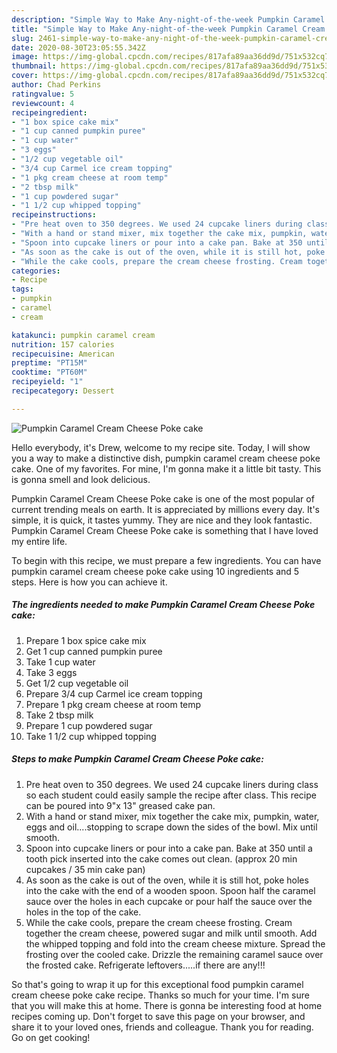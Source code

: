 ```yaml
---
description: "Simple Way to Make Any-night-of-the-week Pumpkin Caramel Cream Cheese Poke cake"
title: "Simple Way to Make Any-night-of-the-week Pumpkin Caramel Cream Cheese Poke cake"
slug: 2461-simple-way-to-make-any-night-of-the-week-pumpkin-caramel-cream-cheese-poke-cake
date: 2020-08-30T23:05:55.342Z
image: https://img-global.cpcdn.com/recipes/817afa89aa36dd9d/751x532cq70/pumpkin-caramel-cream-cheese-poke-cake-recipe-main-photo.jpg
thumbnail: https://img-global.cpcdn.com/recipes/817afa89aa36dd9d/751x532cq70/pumpkin-caramel-cream-cheese-poke-cake-recipe-main-photo.jpg
cover: https://img-global.cpcdn.com/recipes/817afa89aa36dd9d/751x532cq70/pumpkin-caramel-cream-cheese-poke-cake-recipe-main-photo.jpg
author: Chad Perkins
ratingvalue: 5
reviewcount: 4
recipeingredient:
- "1 box spice cake mix"
- "1 cup canned pumpkin puree"
- "1 cup water"
- "3 eggs"
- "1/2 cup vegetable oil"
- "3/4 cup Carmel ice cream topping"
- "1 pkg cream cheese at room temp"
- "2 tbsp milk"
- "1 cup powdered sugar"
- "1 1/2 cup whipped topping"
recipeinstructions:
- "Pre heat oven to 350 degrees. We used 24 cupcake liners during class so each student could easily sample the recipe after class. This recipe can be poured into 9&#34;x 13&#34; greased cake pan."
- "With a hand or stand mixer, mix together the cake mix, pumpkin, water, eggs and oil....stopping to scrape down the sides of the bowl. Mix until smooth."
- "Spoon into cupcake liners or pour into a cake pan. Bake at 350 until a tooth pick inserted into the cake comes out clean. (approx 20 min cupcakes / 35 min cake pan)"
- "As soon as the cake is out of the oven, while it is still hot, poke holes into the cake with the end of a wooden spoon. Spoon half the caramel sauce over the holes in each cupcake or pour half the sauce over the holes in the top of the cake."
- "While the cake cools, prepare the cream cheese frosting. Cream together the cream cheese, powered sugar and milk until smooth. Add the whipped topping and fold into the cream cheese mixture. Spread the frosting over the cooled cake. Drizzle the remaining caramel sauce over the frosted cake. Refrigerate leftovers.....if there are any!!!"
categories:
- Recipe
tags:
- pumpkin
- caramel
- cream

katakunci: pumpkin caramel cream 
nutrition: 157 calories
recipecuisine: American
preptime: "PT15M"
cooktime: "PT60M"
recipeyield: "1"
recipecategory: Dessert

---
```



![Pumpkin Caramel Cream Cheese Poke cake](https://img-global.cpcdn.com/recipes/817afa89aa36dd9d/751x532cq70/pumpkin-caramel-cream-cheese-poke-cake-recipe-main-photo.jpg)

Hello everybody, it's Drew, welcome to my recipe site. Today, I will show you a way to make a distinctive dish, pumpkin caramel cream cheese poke cake. One of my favorites. For mine, I'm gonna make it a little bit tasty. This is gonna smell and look delicious.



Pumpkin Caramel Cream Cheese Poke cake is one of the most popular of current trending meals on earth. It is appreciated by millions every day. It's simple, it is quick, it tastes yummy. They are nice and they look fantastic. Pumpkin Caramel Cream Cheese Poke cake is something that I have loved my entire life.


To begin with this recipe, we must prepare a few ingredients. You can have pumpkin caramel cream cheese poke cake using 10 ingredients and 5 steps. Here is how you can achieve it.

<!--inarticleads1-->

##### The ingredients needed to make Pumpkin Caramel Cream Cheese Poke cake:

1. Prepare 1 box spice cake mix
1. Get 1 cup canned pumpkin puree
1. Take 1 cup water
1. Take 3 eggs
1. Get 1/2 cup vegetable oil
1. Prepare 3/4 cup Carmel ice cream topping
1. Prepare 1 pkg cream cheese at room temp
1. Take 2 tbsp milk
1. Prepare 1 cup powdered sugar
1. Take 1 1/2 cup whipped topping




<!--inarticleads2-->

##### Steps to make Pumpkin Caramel Cream Cheese Poke cake:

1. Pre heat oven to 350 degrees. We used 24 cupcake liners during class so each student could easily sample the recipe after class. This recipe can be poured into 9&#34;x 13&#34; greased cake pan.
1. With a hand or stand mixer, mix together the cake mix, pumpkin, water, eggs and oil....stopping to scrape down the sides of the bowl. Mix until smooth.
1. Spoon into cupcake liners or pour into a cake pan. Bake at 350 until a tooth pick inserted into the cake comes out clean. (approx 20 min cupcakes / 35 min cake pan)
1. As soon as the cake is out of the oven, while it is still hot, poke holes into the cake with the end of a wooden spoon. Spoon half the caramel sauce over the holes in each cupcake or pour half the sauce over the holes in the top of the cake.
1. While the cake cools, prepare the cream cheese frosting. Cream together the cream cheese, powered sugar and milk until smooth. Add the whipped topping and fold into the cream cheese mixture. Spread the frosting over the cooled cake. Drizzle the remaining caramel sauce over the frosted cake. Refrigerate leftovers.....if there are any!!!




So that's going to wrap it up for this exceptional food pumpkin caramel cream cheese poke cake recipe. Thanks so much for your time. I'm sure that you will make this at home. There is gonna be interesting food at home recipes coming up. Don't forget to save this page on your browser, and share it to your loved ones, friends and colleague. Thank you for reading. Go on get cooking!
